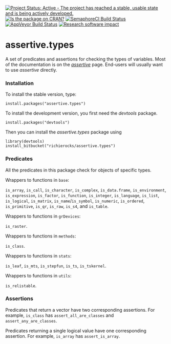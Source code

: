[![Project Status: Active - The project has reached a stable, usable state and is being actively developed.](http://www.repostatus.org/badges/0.1.0/active.svg)](http://www.repostatus.org/#active)
[![Is the package on CRAN?](http://www.r-pkg.org/badges/version/assertive.types)](http://www.r-pkg.org/pkg/assertive.types)
[![SemaphoreCI Build Status](https://semaphoreci.com/api/v1/projects/4bd0f182-fbc5-4c70-876b-e6f9570fdf3c/635195/badge.svg)](https://semaphoreci.com/richierocks/assertive-types)
[![AppVeyor Build Status](https://ci.appveyor.com/api/projects/status/fb50ck21nm0os9rd?svg=true)](https://ci.appveyor.com/project/richierocks/assertive-types)
[![Research software impact](http://depsy.org/api/package/cran/assertive.types/badge.svg)](http://depsy.org/package/r/assertive.types)

# assertive.types

A set of predicates and assertions for checking the types of variables.  Most of the documentation is on the *[assertive](https://bitbucket.org/richierocks/assertive)* page.  End-users will usually want to use *assertive* directly.


### Installation

To install the stable version, type:

```{r}
install.packages("assertive.types")
```

To install the development version, you first need the *devtools* package.

```{r}
install.packages("devtools")
```

Then you can install the *assertive.types* package using

```{r}
library(devtools)
install_bitbucket("richierocks/assertive.types")
```

### Predicates

All the predicates in this package check for objects of specific types.

Wrappers to functions in `base`:

`is_array`, `is_call`, `is_character`, `is_complex`, `is_data.frame`, `is_environment`, `is_expression`, `is_factor`, `is_function`, `is_integer`, `is_language`, `is_list`, `is_logical`, `is_matrix`, `is_name`/`is_symbol`, `is_numeric`, `is_ordered`, `is_primitive`, `is_qr`, `is_raw`, `is_s4`, and  `is_table`.

Wrappers to functions in `grDevices`:

`is_raster`.

Wrappers to functions in `methods`:

`is_class`.

Wrappers to functions in `stats`:

`is_leaf`, `is_mts`, `is_stepfun`, `is_ts`, `is_tskernel`.

Wrappers to functions in `utils`:

`is_relistable`.

### Assertions

Predicates that return a vector have two corresponding assertions.  For example,
`is_class` has `assert_all_are_classes` and `assert_any_are_classes`.

Predicates returning a single logical value have one corresponding assertion.
For example, `is_array` has `assert_is_array`.